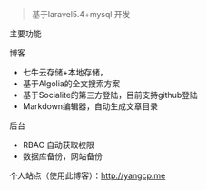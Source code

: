 >基于laravel5.4+mysql 开发


主要功能

博客
* 七牛云存储+本地存储，
* 基于Algolia的全文搜索方案
* 基于Socialite的第三方登陆，目前支持github登陆
* Markdown编辑器，自动生成文章目录

后台
* RBAC 自动获取权限
* 数据库备份，网站备份

个人站点（使用此博客）：<http://yangcp.me>



